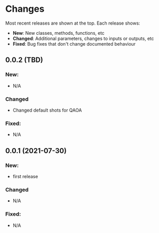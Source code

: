# Changes

Most recent releases are shown at the top. Each release shows:

- **New**: New classes, methods, functions, etc
- **Changed**: Additional parameters, changes to inputs or outputs, etc
- **Fixed**: Bug fixes that don't change documented behaviour

## 0.0.2 (TBD)

### New:
- N/A

### Changed
- Changed default shots for QAOA

### Fixed:
- N/A

## 0.0.1 (2021-07-30)

### New:
- first release

### Changed
- N/A

### Fixed:
- N/A
